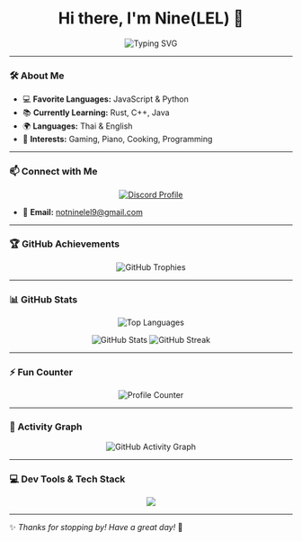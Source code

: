 <h1 align="center">Hi there, I'm Nine(LEL) 👋</h1>

<p align="center">
  <img src="https://readme-typing-svg.herokuapp.com?font=Fira+Code&size=24&pause=1000&color=7C3AED&center=true&vCenter=true&width=500&lines=Hobbyist+Developer;Learning+Rust%2C+C%2B%2B%2C+Java;Piano+Player+and+Gamer;Thai+%3C-%3E+English+Translator" alt="Typing SVG" />
</p>

---

### 🛠 About Me  
- 💻 **Favorite Languages:** JavaScript & Python  
- 📚 **Currently Learning:** Rust, C++, Java  
- 🌍 **Languages:** Thai & English
- 🎨 **Interests:** Gaming, Piano, Cooking, Programming  

---

### 📫 Connect with Me  
<p align="center">
  <a href="https://discord.com/users/846010753542127647">
    <img src="https://discord.c99.nl/widget/theme-3/846010753542127647.png" alt="Discord Profile" />
  </a>
</p>

- 📧 **Email:** [notninelel9@gmail.com](mailto:notninelel9@gmail.com)  

---

### 🏆 GitHub Achievements  
<p align="center">
  <img src="https://github-profile-trophy.vercel.app/?username=ninelel&no-bg=true&theme=tokyonight&no-frame=true&column=7&margin-w=15&margin-h=15" alt="GitHub Trophies" />
</p>

---

### 📊 GitHub Stats  
<p align="center">
  <img src="https://github-readme-stats.vercel.app/api/top-langs/?username=ninelel&show_icons=true&layout=compact&theme=tokyonight" alt="Top Languages" />
</p>

<p align="center">
  <img src="https://github-readme-stats.vercel.app/api?username=ninelel&show_icons=true&theme=tokyonight" alt="GitHub Stats" />
  <img src="https://github-readme-streak-stats.herokuapp.com/?user=ninelel&theme=tokyonight" alt="GitHub Streak" />
</p>

---

### ⚡ Fun Counter  
<p align="center">
  <img src="https://count.getloli.com/get/@ninelel?theme=rule34" alt="Profile Counter" />
</p>

---

### 🚀 Activity Graph  
<p align="center">
  <img src="https://github-readme-activity-graph.vercel.app/graph?username=ninelel&theme=tokyo-night&hide_border=true" alt="GitHub Activity Graph" />
</p>

---

### 💻 Dev Tools & Tech Stack  
<p align="center">
  <img src="https://skillicons.dev/icons?i=js,ts,python,rust,cpp,java,html,css,react,nextjs,vue,astro,tailwind,nodejs,bun,express,mongodb,postgres,git,github,vercel,vscode,discord" />
</p>

---

✨ *Thanks for stopping by! Have a great day!* 🚀  
